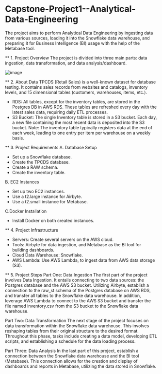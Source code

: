 # Capstone-Project1--Analytical-Data-Engineering
The project aims to perform Analytical Data Engineering by ingesting data from various sources, loading it into the Snowflake data warehouse, and preparing it for Business Intelligence (BI) usage with the help of the Metabase tool.

** 1. Project Overview
The project is divided into three main parts: data ingestion, data transformation, and data analysis/dashboard.

![image](https://github.com/ssq-94/Capstone-Project1--Analytical-Data-Engineering/assets/78969075/c5ac009b-be42-4657-b76a-8221ad2b1707)

** 2. About Data
TPCDS (Retail Sales) is a well-known dataset for database testing. It contains sales records from websites and catalogs, inventory levels, and 15 dimensional tables (customers, warehouses, items, etc.).

- RDS: All tables, except for the inventory tables, are stored in the Postgres DB in AWS RDS. These tables are refreshed every day with the latest sales data, requiring daily ETL processes.
- S3 Bucket: The single Inventory table is stored in a S3 bucket. Each day, a new file containing the most recent data is deposited into the S3 bucket. Note: The inventory table typically registers data at the end of each week, leading to one entry per item per warehouse on a weekly basis.


** 3. Project Requirements
A. Database Setup
- Set up a Snowflake database.
- Create the TPCDS database.
- Create a RAW schema.
- Create the inventory table.
  
B. EC2 Instances
- Set up two EC2 instances.
- Use a t2.large instance for Airbyte.
- Use a t2.small instance for Metabase.

C.Docker Installation
- Install Docker on both created instances.


** 4. Project Infrastructure
- Servers: Create several servers on the AWS cloud.
- Tools: Airbyte for data ingestion, and Metabase as the BI tool for building dashboards.
- Cloud Data Warehouse: Snowflake.
- AWS Lambda: Use AWS Lambda, to ingest data from AWS data storage (S3).


** 5. Project Steps
Part One: Data Ingestion
The first part of the project involves Data Ingestion. It entails connecting to two data sources: the Postgres database and the AWS S3 bucket. Utilizing Airbyte, establish a connection to the raw_st schema of the Postgres database on AWS RDS, and transfer all tables to the Snowflake data warehouse. In addition, leverage AWS Lambda to connect to the AWS S3 bucket and transfer the file named inventory.csv from the S3 bucket to the Snowflake data warehouse.

Part Two: Data Transformation
The next stage of the project focuses on data transformation within the Snowflake data warehouse. This involves reshaping tables from their original structure to the desired format. Throughout this phase, tasks include creating a data model, developing ETL scripts, and establishing a schedule for the data loading process.

Part Three: Data Analysis
In the last part of this project, establish a connection between the Snowflake data warehouse and the BI tool (Metabase). This connection allows for the creation and display of dashboards and reports in Metabase, utilizing the data stored in Snowflake.









